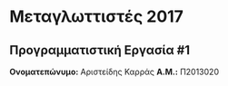# Μεταγλωττιστές 2017
## Προγραμματιστική Εργασία #1

**Ονοματεπώνυμο:** Αριστείδης Καρράς
**Α.Μ.:** Π2013020


